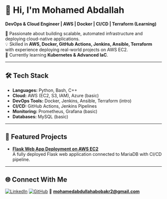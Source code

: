 # 👋 Hi, I'm Mohamed Abdallah

**DevOps & Cloud Engineer | AWS | Docker | CI/CD | Terraform (Learning)**  

🚀 Passionate about building scalable, automated infrastructure and deploying cloud-native applications.  
💡 Skilled in **AWS, Docker, GitHub Actions, Jenkins, Ansible, Terraform** with experience deploying real-world projects on AWS EC2.  
🌱 Currently learning **Kubernetes & Advanced IaC**.

---

## 🛠️ Tech Stack
- **Languages:** Python, Bash, C++
- **Cloud:** AWS (EC2, S3, IAM), Azure (basic)
- **DevOps Tools:** Docker, Jenkins, Ansible, Terraform (intro)
- **CI/CD:** GitHub Actions, Jenkins Pipelines
- **Monitoring:** Prometheus, Grafana (basic)
- **Databases:** MySQL (basic)

---

## 📂 Featured Projects
- **[Flask Web App Deployment on AWS EC2](https://github.com/eng-mohamed-abdallah1/flask-aws-deployment)**  
  A fully deployed Flask web application connected to MariaDB with CI/CD pipeline.

---

## 🌐 Connect With Me
[![LinkedIn](https://img.shields.io/badge/LinkedIn-blue?style=for-the-badge&logo=linkedin)](https://www.linkedin.com/in/mohamed-abdallah-372987356)
[![GitHub](https://img.shields.io/badge/GitHub-black?style=for-the-badge&logo=github)](https://github.com/eng-mohamed-abdallah1)
📧 **mohamedabdullahabobakr2@gmail.com**
